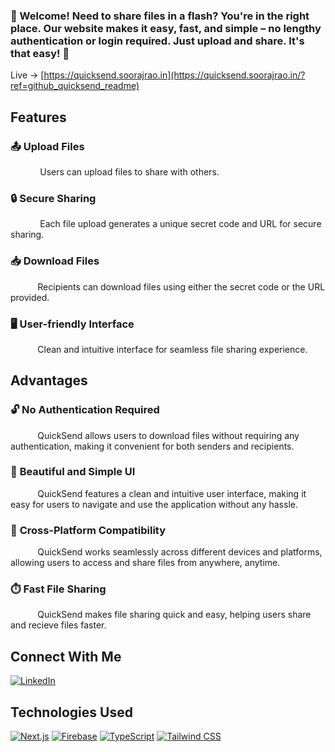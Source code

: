 

### 🎉 Welcome! Need to share files in a flash? You're in the right place. Our website makes it easy, fast, and simple – no lengthy authentication or login required. Just upload and share. It's that easy! 💨

Live -> [https://quicksend.soorajrao.in](https://quicksend.soorajrao.in/?ref=github_quicksend_readme)

## Features

### 📤 **Upload Files**

&nbsp;&nbsp;&nbsp;&nbsp;&nbsp;&nbsp;&nbsp;&nbsp;&nbsp;&nbsp;&nbsp; Users can upload files to share with others.

### 🔒 **Secure Sharing**

&nbsp;&nbsp;&nbsp;&nbsp;&nbsp;&nbsp;&nbsp;&nbsp;&nbsp;&nbsp;&nbsp; Each file upload generates a unique secret code and URL for secure sharing.

### 📥 **Download Files**

&nbsp;&nbsp;&nbsp;&nbsp;&nbsp;&nbsp;&nbsp;&nbsp;&nbsp;&nbsp;&nbsp;Recipients can download files using either the secret code or the URL provided.

### 🖥️ **User-friendly Interface**

&nbsp;&nbsp;&nbsp;&nbsp;&nbsp;&nbsp;&nbsp;&nbsp;&nbsp;&nbsp;&nbsp;Clean and intuitive interface for seamless file sharing experience.

## Advantages

### 🔓 **No Authentication Required**

&nbsp;&nbsp;&nbsp;&nbsp;&nbsp;&nbsp;&nbsp;&nbsp;&nbsp;&nbsp;&nbsp;QuickSend allows users to download files without requiring any authentication, making it convenient for both senders and recipients.

### 🎨 **Beautiful and Simple UI**

&nbsp;&nbsp;&nbsp;&nbsp;&nbsp;&nbsp;&nbsp;&nbsp;&nbsp;&nbsp;&nbsp;QuickSend features a clean and intuitive user interface, making it easy for users to navigate and use the application without any hassle.

### 📱 **Cross-Platform Compatibility**

&nbsp;&nbsp;&nbsp;&nbsp;&nbsp;&nbsp;&nbsp;&nbsp;&nbsp;&nbsp;&nbsp;QuickSend works seamlessly across different devices and platforms, allowing users to access and share files from anywhere, anytime.

### ⏱️ Fast File Sharing

&nbsp;&nbsp;&nbsp;&nbsp;&nbsp;&nbsp;&nbsp;&nbsp;&nbsp;&nbsp;&nbsp;QuickSend makes file sharing quick and easy, helping users share and recieve files faster.

## Connect With Me

[![LinkedIn](https://img.shields.io/badge/LinkedIn-0077B5?logo=linkedin&logoColor=white)](https://www.linkedin.com/in/sooraj-%E2%80%8Erao-323b352a2/)

## Technologies Used

[![Next.js](https://img.shields.io/badge/Next.js-000000?style=for-the-badge&logo=next.js&logoColor=white)](https://nextjs.org/)
[![Firebase](https://img.shields.io/badge/Firebase-FFCA28?style=for-the-badge&logo=firebase&logoColor=black)](https://firebase.google.com/)
[![TypeScript](https://img.shields.io/badge/TypeScript-3178C6?style=for-the-badge&logo=typescript&logoColor=white)](https://www.typescriptlang.org/)
[![Tailwind CSS](https://img.shields.io/badge/Tailwind%20CSS-38B2AC?style=for-the-badge&logo=tailwind-css&logoColor=white)](https://tailwindcss.com/)
